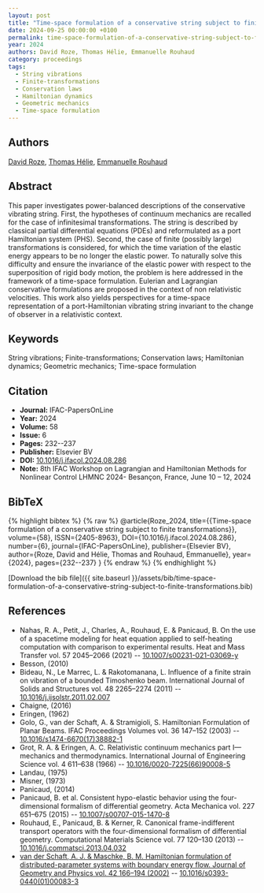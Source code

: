 ```yaml
---
layout: post
title: "Time-space formulation of a conservative string subject to finite transformations"
date: 2024-09-25 00:00:00 +0100
permalink: time-space-formulation-of-a-conservative-string-subject-to-finite-transformations
year: 2024
authors: David Roze, Thomas Hélie, Emmanuelle Rouhaud
category: proceedings
tags:
  - String vibrations
  - Finite-transformations
  - Conservation laws
  - Hamiltonian dynamics
  - Geometric mechanics
  - Time-space formulation
---
```

 
## Authors
[David Roze](authors/david-roze), [Thomas Hélie](authors/thomas-helie), [Emmanuelle Rouhaud](authors/emmanuelle-rouhaud)
 
## Abstract
This paper investigates power-balanced descriptions of the conservative vibrating string. First, the hypotheses of continuum mechanics are recalled for the case of infinitesimal transformations. The string is described by classical partial differential equations (PDEs) and reformulated as a port Hamiltonian system (PHS). Second, the case of finite (possibly large) transformations is considered, for which the time variation of the elastic energy appears to be no longer the elastic power. To naturally solve this difficulty and ensure the invariance of the elastic power with respect to the superposition of rigid body motion, the problem is here addressed in the framework of a time-space formulation. Eulerian and Lagrangian conservative formulations are proposed in the context of non relativistic velocities. This work also yields perspectives for a time-space representation of a port-Hamiltonian vibrating string invariant to the change of observer in a relativistic context.
 
## Keywords
String vibrations; Finite-transformations; Conservation laws; Hamiltonian dynamics; Geometric mechanics; Time-space formulation
 
## Citation
- **Journal:** IFAC-PapersOnLine
- **Year:** 2024
- **Volume:** 58
- **Issue:** 6
- **Pages:** 232--237
- **Publisher:** Elsevier BV
- **DOI:** [10.1016/j.ifacol.2024.08.286](https://doi.org/10.1016/j.ifacol.2024.08.286)
- **Note:** 8th IFAC Workshop on Lagrangian and Hamiltonian Methods for Nonlinear Control LHMNC 2024- Besançon, France, June 10 – 12, 2024
 
## BibTeX
{% highlight bibtex %}
{% raw %}
@article{Roze_2024,
  title={{Time-space formulation of a conservative string subject to finite transformations}},
  volume={58},
  ISSN={2405-8963},
  DOI={10.1016/j.ifacol.2024.08.286},
  number={6},
  journal={IFAC-PapersOnLine},
  publisher={Elsevier BV},
  author={Roze, David and Hélie, Thomas and Rouhaud, Emmanuelle},
  year={2024},
  pages={232--237}
}
{% endraw %}
{% endhighlight %}
 
[Download the bib file]({{ site.baseurl }}/assets/bib/time-space-formulation-of-a-conservative-string-subject-to-finite-transformations.bib)
 
## References
- Nahas, R. A., Petit, J., Charles, A., Rouhaud, E. & Panicaud, B. On the use of a spacetime modeling for heat equation applied to self-heating computation with comparison to experimental results. Heat and Mass Transfer vol. 57 2045–2066 (2021) -- [10.1007/s00231-021-03069-y](https://doi.org/10.1007/s00231-021-03069-y)
- Besson, (2010)
- Bideau, N., Le Marrec, L. & Rakotomanana, L. Influence of a finite strain on vibration of a bounded Timoshenko beam. International Journal of Solids and Structures vol. 48 2265–2274 (2011) -- [10.1016/j.ijsolstr.2011.02.007](https://doi.org/10.1016/j.ijsolstr.2011.02.007)
- Chaigne, (2016)
- Eringen, (1962)
- Golo, G., van der Schaft, A. & Stramigioli, S. Hamiltonian Formulation of Planar Beams. IFAC Proceedings Volumes vol. 36 147–152 (2003) -- [10.1016/s1474-6670(17)38882-1](https://doi.org/10.1016/s1474-6670(17)38882-1)
- Grot, R. A. & Eringen, A. C. Relativistic continuum mechanics part I—mechanics and thermodynamics. International Journal of Engineering Science vol. 4 611–638 (1966) -- [10.1016/0020-7225(66)90008-5](https://doi.org/10.1016/0020-7225(66)90008-5)
- Landau, (1975)
- Misner, (1973)
- Panicaud, (2014)
- Panicaud, B. et al. Consistent hypo-elastic behavior using the four-dimensional formalism of differential geometry. Acta Mechanica vol. 227 651–675 (2015) -- [10.1007/s00707-015-1470-8](https://doi.org/10.1007/s00707-015-1470-8)
- Rouhaud, E., Panicaud, B. & Kerner, R. Canonical frame-indifferent transport operators with the four-dimensional formalism of differential geometry. Computational Materials Science vol. 77 120–130 (2013) -- [10.1016/j.commatsci.2013.04.032](https://doi.org/10.1016/j.commatsci.2013.04.032)
- [van der Schaft, A. J. & Maschke, B. M. Hamiltonian formulation of distributed-parameter systems with boundary energy flow. Journal of Geometry and Physics vol. 42 166–194 (2002)](hamiltonian-formulation-of-distributed-parameter-systems-with-boundary-energy-flow) -- [10.1016/s0393-0440(01)00083-3](https://doi.org/10.1016/s0393-0440(01)00083-3)

